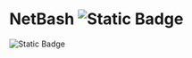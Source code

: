 # NetBash ![Static Badge](https://img.shields.io/badge/build-Version%201.0-brightgreen?logo=gnubash&logoColor=white&label=Bash&color=blue)


![Static Badge](https://img.shields.io/badge/build-Version%201.0-brightgreen?logo=gnubash&logoColor=white&label=Bash&color=blue)
